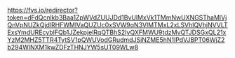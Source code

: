 https://fvs.io/redirector?token=dFdQcnlkb3Baa1ZpWVdZUUJDd1BvUlMxVk1TMmNwUXNGSThaMlVjQnVpNUZkQjdlRHFWMlVaQUZUc0xSVW9qN3VlMTMxL2xLSVhlQVhjNVVLTExsYmdUREcyblFQb1JZekpjelRqQTBhS2IyQXFMWU9tdzMvQTJDSGxQL21xYzM2MHZ5TTR4TytSV1pQWUVodGRudmdJSjNZME5hN1lPdVJBPT06WjZ2b294WlNXM1kwZDFzTHNJYW5sUT09WLw8

